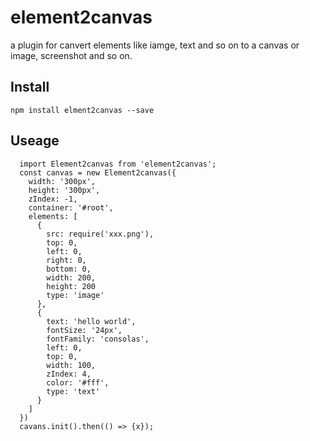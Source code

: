 # element2canvas
a plugin for canvert elements like iamge, text and so on to a canvas or image, screenshot and so on.

## Install
```npm install elment2canvas --save```

## Useage
```
  import Element2canvas from 'element2canvas';
  const canvas = new Element2canvas({
    width: '300px',
    height: '300px',
    zIndex: -1,
    container: '#root',
    elements: [
      {
        src: require('xxx.png'),
        top: 0,
        left: 0,
        right: 0,
        bottom: 0,
        width: 200,
        height: 200
        type: 'image'
      },
      {
        text: 'hello world',
        fontSize: '24px',
        fontFamily: 'consolas',
        left: 0,
        top: 0,
        width: 100,
        zIndex: 4,
        color: '#fff',
        type: 'text'
      }
    ]
  })
  cavans.init().then(() => {x});
```